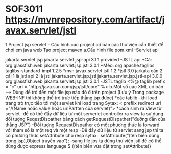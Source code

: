 # SOF3011 https://mvnrepository.com/artifact/javax.servlet/jstl
1.Project jsp servlet - Cấu hình các project cơ bản các thư viện cần thiết để chơi em java web
Tạo project maven
a.Cấu hình file pom.xml
-Servlet api 
<!-- https://mvnrepository.com/artifact/jakarta.servlet.jsp/jakarta.servlet.jsp-api -->
<dependency>
    <groupId>jakarta.servlet.jsp</groupId>
    <artifactId>jakarta.servlet.jsp-api</artifactId>
    <version>3.1.1</version>
    <scope>provided</scope>
</dependency>
-JSTL api 
*Cá:
<dependency>
            <groupId>org.glassfish.web</groupId>
            <artifactId>jakarta.servlet.jsp.jstl</artifactId>
            <version>3.0.1</version>
        </dependency>
*Mèo:
<dependency>
          <groupId>org.apache.taglibs</groupId>
          <artifactId>taglibs-standard-impl</artifactId>
          <version>1.2.5</version>
      </dependency>
*mvn
<!-- https://mvnrepository.com/artifact/javax.servlet/jstl -->
<dependency>
    <groupId>javax.servlet</groupId>
    <artifactId>jstl</artifactId>
    <version>1.2</version>
</dependency>
*jstl 3.0 jarkata cần 2 cái 1 là jstl api 2 là jstl
       <dependency>
            <groupId>jakarta.servlet.jsp.jstl</groupId>
            <artifactId>jakarta.servlet.jsp.jstl-api</artifactId>
            <version>3.0.0</version>
        </dependency>
        <dependency>
            <groupId>org.glassfish.web</groupId>
            <artifactId>jakarta.servlet.jsp.jstl</artifactId>
            <version>3.0.1</version>
        </dependency>
-JSTL taglib <%@ taglib prefix = "c" uri = "http://java.sun.com/jsp/jstl/core" %>
b.Một số các XML cơ bản
<Wellcome-flie-list>
  <Wellcome-file></Wellcome-file>
</Wellcome-flie-list>
--> Dùng để trỏ đến một file jsp nào đó ở trên project 
(Lưu ý Trong package WEB-INF thì không thể trỏ trực tiếp thằng jsp được)
*các tablib 
-khi load trang trỏ trực tiếp tới một servlet khi load trang
Sytax: < preflix redirect url ="/(Name hoặc value hoặc urlPartten của servlet)">
*cách sinh ra View từ servlet
-để có thể đấy dữ liệu từ một serverlet controller ra vỉew ta sử dụng đối tượng ReqestDispather bằng cách getRequestDispather("đường đẫn của thằng JSP")
-Đối tượng RequestDispather có một phương thức là forward với tham số là một req và một resp
-Để đẩy dữ liệu từ servlet sang jsp thì ta có phương thức setAttribute cho resp sytax: .setAttribute("(tên biến dùng trong jsp),Object truyền vào");
-sang file jps ta dùng thư viện jstl để có thể dùng được express language $ {(tên biến vừa đặt trong setAttribute)}
